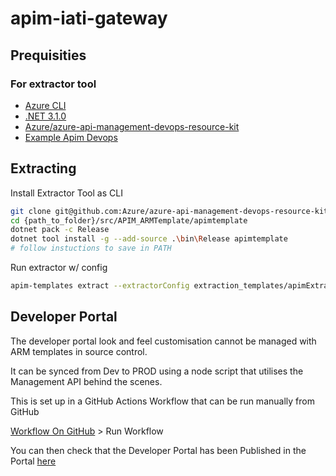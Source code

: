 # apim-iati-gateway

## Prequisities

### For extractor tool

- [Azure CLI](https://docs.microsoft.com/en-us/dotnet/azure/install-azure-cli)
- [.NET 3.1.0](https://docs.microsoft.com/en-us/dotnet/core/install/)
- [Azure/azure-api-management-devops-resource-kit](https://github.com/Azure/azure-api-management-devops-resource-kit)
- [Example Apim Devops](https://github.com/RvLabsMSFT/rvlabs-apim-devops)

## Extracting

Install Extractor Tool as CLI

```bash
git clone git@github.com:Azure/azure-api-management-devops-resource-kit.git
cd {path_to_folder}/src/APIM_ARMTemplate/apimtemplate
dotnet pack -c Release
dotnet tool install -g --add-source .\bin\Release apimtemplate
# follow instuctions to save in PATH
```

Run extractor w/ config

```bash
apim-templates extract --extractorConfig extraction_templates/apimExtract.json
```

## Developer Portal

The developer portal look and feel customisation cannot be managed with ARM templates in source control.

It can be synced from Dev to PROD using a node script that utilises the Management API behind the scenes.

This is set up in a GitHub Actions Workflow that can be run manually from GitHub

[Workflow On GitHub](https://github.com/IATI/apim-iati-gateway/actions/workflows/apim-developer-portal-sync.yml) > Run Workflow

You can then check that the Developer Portal has been Published in the Portal [here](https://portal.azure.com/#@iatitech.onmicrosoft.com/resource/subscriptions/bcaf7a00-7a14-4932-ac41-7bb0dee0d2a9/resourceGroups/rg-apim-PROD/providers/Microsoft.ApiManagement/service/apim-iati-PROD/apim-portal)
